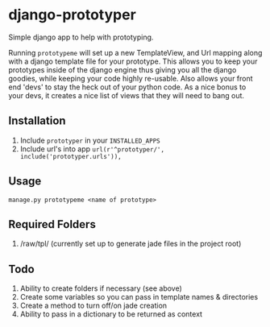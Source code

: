 django-prototyper
=================

Simple django app to help with prototyping. 

Running `prototypeme` will set up a new TemplateView, and Url mapping along with a django template file for your prototype. This allows you to keep your prototypes inside of the django engine thus giving you all the django goodies, while keeping your code highly re-usable. Also allows your front end 'devs' to stay the heck out of your python code. As a nice bonus to your devs, it creates a nice list of views that they will need to bang out. 

Installation
-----------
1. Include `prototyper` in your `INSTALLED_APPS`
2. Include url's into app
`url(r'^prototyper/', include('prototyper.urls')),`

Usage
-------
`manage.py prototypeme <name of prototype>`


Required Folders 
------------------
1. <root>/raw/tpl/   (currently set up to generate jade files in the project root)


Todo
----
1. Ability to create folders if necessary (see above)
2. Create some variables so you can pass in template names & directories
3. Create a method to turn off/on jade creation
4. Ability to pass in a dictionary to be returned as context
